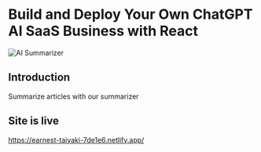 # Build and Deploy Your Own ChatGPT AI SaaS Business with React
![AI Summarizer](https://i.ibb.co/NK12JG2/Thumbnail-26.png)

## Introduction
Summarize articles with our summarizer 

## Site is live
https://earnest-taiyaki-7de1e6.netlify.app/
